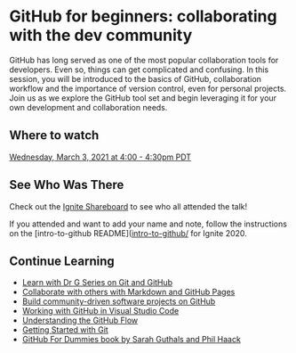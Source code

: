 # GitHub for beginners: collaborating with the dev community

GitHub has long served as one of the most popular collaboration tools for developers. Even so, things can get complicated and confusing. In this session, you will be introduced to the basics of GitHub, collaboration workflow and the importance of version control, even for personal projects. Join us as we explore the GitHub tool set and begin leveraging it for your own development and collaboration needs.

## Where to watch

[Wednesday, March 3, 2021 at 4:00 - 4:30pm PDT](https://myignite.microsoft.com/sessions/efbd16c0-6f0e-427e-aee6-e8be6e5096ec)

## See Who Was There

Check out the [Ignite Shareboard](2021-spring-ignite-shareboard.md) to see who all attended the talk! 

If you attended and want to add your name and note, follow the instructions on the [intro-to-github README]([intro-to-github/](https://github.com/sguthals/talkswithdrg/blob/pages/2021/spring-ignite/intro-to-github) for Ignite 2020.

## Continue Learning

- [Learn with Dr G Series on Git and GitHub](https://aka.ms/LearnWithDrG/WYDLIS_Videos)
- [Collaborate with others with Markdown and GitHub Pages](https://docs.microsoft.com/learn/paths/collaborate-markdown-github-pages/?wt.mc_id=ignite2021spring_intrototech_webpage_wwl)
- [Build community-driven software projects on GitHub](https://docs.microsoft.com/learn/paths/build-community-driven-projects-github/?wt.mc_id=ignite2021spring_intrototech_webpage_wwl)
- [Working with GitHub in Visual Studio Code](https://code.visualstudio.com/docs/editor/github)
- [Understanding the GitHub Flow](https://guides.github.com/introduction/flow/)
- [Getting Started with Git](https://git-scm.com/book/en/v2/Getting-Started-About-Version-Control)
- [GitHub For Dummies book by Sarah Guthals and Phil Haack](https://www.amazon.com/GitHub-Dummies-Guthals/dp/1119572673/)
